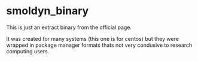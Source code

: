 # smoldyn_binary

This is just an extract binary from the official page. 

It was created for many systems (this one is for centos) but they were wrapped in package manager formats thats not very condusive to research computing users.

